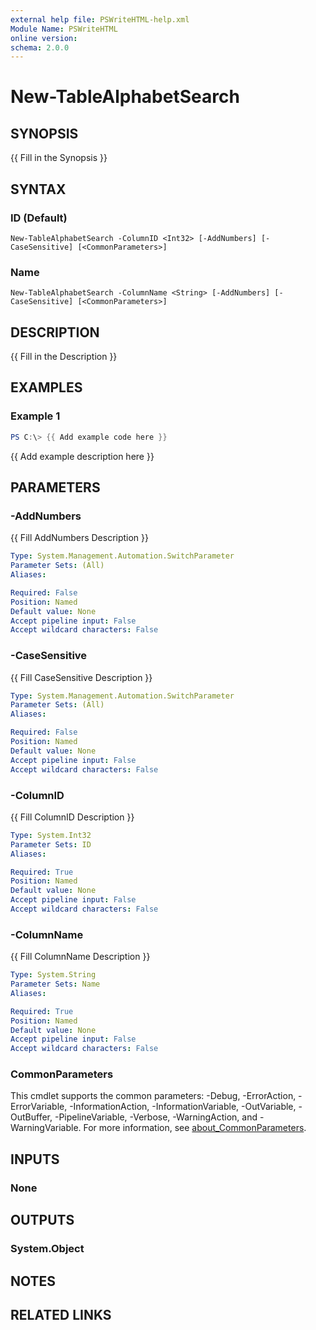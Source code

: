 ```yaml
---
external help file: PSWriteHTML-help.xml
Module Name: PSWriteHTML
online version:
schema: 2.0.0
---
```


# New-TableAlphabetSearch

## SYNOPSIS
{{ Fill in the Synopsis }}

## SYNTAX

### ID (Default)
```
New-TableAlphabetSearch -ColumnID <Int32> [-AddNumbers] [-CaseSensitive] [<CommonParameters>]
```

### Name
```
New-TableAlphabetSearch -ColumnName <String> [-AddNumbers] [-CaseSensitive] [<CommonParameters>]
```

## DESCRIPTION
{{ Fill in the Description }}

## EXAMPLES

### Example 1
```powershell
PS C:\> {{ Add example code here }}
```

{{ Add example description here }}

## PARAMETERS

### -AddNumbers
{{ Fill AddNumbers Description }}

```yaml
Type: System.Management.Automation.SwitchParameter
Parameter Sets: (All)
Aliases:

Required: False
Position: Named
Default value: None
Accept pipeline input: False
Accept wildcard characters: False
```

### -CaseSensitive
{{ Fill CaseSensitive Description }}

```yaml
Type: System.Management.Automation.SwitchParameter
Parameter Sets: (All)
Aliases:

Required: False
Position: Named
Default value: None
Accept pipeline input: False
Accept wildcard characters: False
```

### -ColumnID
{{ Fill ColumnID Description }}

```yaml
Type: System.Int32
Parameter Sets: ID
Aliases:

Required: True
Position: Named
Default value: None
Accept pipeline input: False
Accept wildcard characters: False
```

### -ColumnName
{{ Fill ColumnName Description }}

```yaml
Type: System.String
Parameter Sets: Name
Aliases:

Required: True
Position: Named
Default value: None
Accept pipeline input: False
Accept wildcard characters: False
```

### CommonParameters
This cmdlet supports the common parameters: -Debug, -ErrorAction, -ErrorVariable, -InformationAction, -InformationVariable, -OutVariable, -OutBuffer, -PipelineVariable, -Verbose, -WarningAction, and -WarningVariable. For more information, see [about_CommonParameters](http://go.microsoft.com/fwlink/?LinkID=113216).

## INPUTS

### None

## OUTPUTS

### System.Object
## NOTES

## RELATED LINKS
